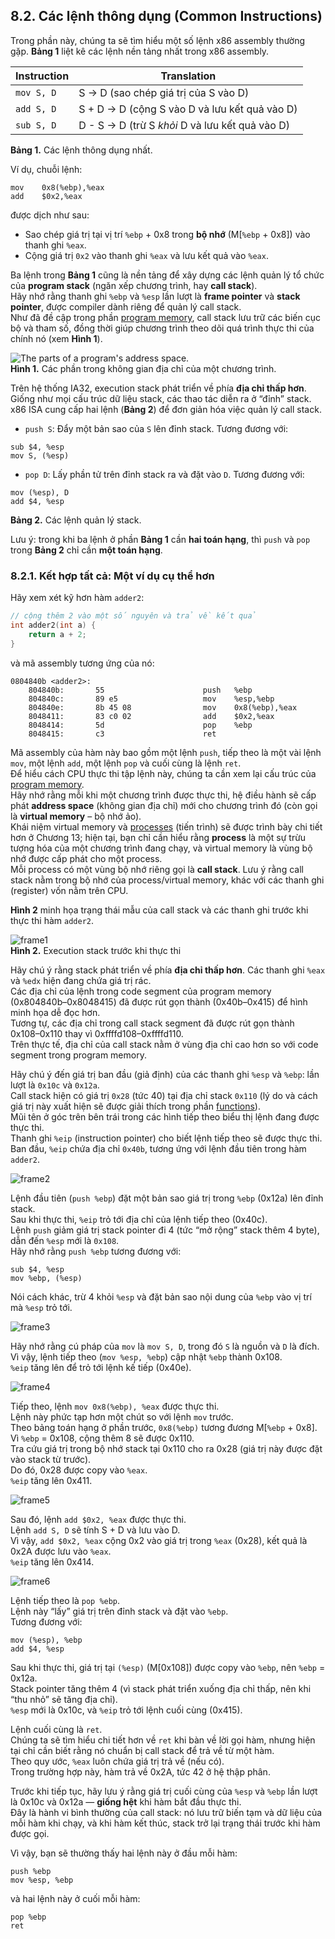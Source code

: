 ## 8.2. Các lệnh thông dụng (Common Instructions)

Trong phần này, chúng ta sẽ tìm hiểu một số lệnh x86 assembly thường gặp. **Bảng 1** liệt kê các lệnh nền tảng nhất trong x86 assembly.

| Instruction  | Translation |
|--------------|-------------|
| `mov S, D`   | S → D (sao chép giá trị của S vào D) |
| `add S, D`   | S + D → D (cộng S vào D và lưu kết quả vào D) |
| `sub S, D`   | D - S → D (trừ S *khỏi* D và lưu kết quả vào D) |

**Bảng 1.** Các lệnh thông dụng nhất.


Ví dụ, chuỗi lệnh:

```
mov    0x8(%ebp),%eax
add    $0x2,%eax
```

được dịch như sau:

- Sao chép giá trị tại vị trí `%ebp` + 0x8 trong **bộ nhớ** (M[`%ebp` + 0x8]) vào thanh ghi `%eax`.
- Cộng giá trị `0x2` vào thanh ghi `%eax` và lưu kết quả vào `%eax`.

Ba lệnh trong **Bảng 1** cũng là nền tảng để xây dựng các lệnh quản lý tổ chức của **program stack** (ngăn xếp chương trình, hay **call stack**).  
Hãy nhớ rằng thanh ghi `%ebp` và `%esp` lần lượt là **frame pointer** và **stack pointer**, được compiler dành riêng để quản lý call stack.  
Như đã đề cập trong phần [program memory](../C2-C_depth/scope_memory.html#_parts_of_program_memory_and_scope), call stack lưu trữ các biến cục bộ và tham số, đồng thời giúp chương trình theo dõi quá trình thực thi của chính nó (xem **Hình 1**).

![The parts of a program's address space.](_images/memparts.png)  
**Hình 1.** Các phần trong không gian địa chỉ của một chương trình.

Trên hệ thống IA32, execution stack phát triển về phía **địa chỉ thấp hơn**. Giống như mọi cấu trúc dữ liệu stack, các thao tác diễn ra ở “đỉnh” stack.  
x86 ISA cung cấp hai lệnh (**Bảng 2**) để đơn giản hóa việc quản lý call stack.

- `push S`: Đẩy một bản sao của `S` lên đỉnh stack. Tương đương với:  

```
sub $4, %esp
mov S, (%esp)
```

- `pop D`: Lấy phần tử trên đỉnh stack ra và đặt vào `D`. Tương đương với:  

```
mov (%esp), D
add $4, %esp
```

**Bảng 2.** Các lệnh quản lý stack.

Lưu ý: trong khi ba lệnh ở phần **Bảng 1** cần **hai toán hạng**, thì `push` và `pop` trong **Bảng 2** chỉ cần **một toán hạng**.

### 8.2.1. Kết hợp tất cả: Một ví dụ cụ thể hơn

Hãy xem xét kỹ hơn hàm `adder2`:

```c
// cộng thêm 2 vào một số nguyên và trả về kết quả
int adder2(int a) {
    return a + 2;
}
```

và mã assembly tương ứng của nó:

```
0804840b <adder2>:
    804840b:       55                      push   %ebp
    804840c:       89 e5                   mov    %esp,%ebp
    804840e:       8b 45 08                mov    0x8(%ebp),%eax
    8048411:       83 c0 02                add    $0x2,%eax
    8048414:       5d                      pop    %ebp
    8048415:       c3                      ret
```


Mã assembly của hàm này bao gồm một lệnh `push`, tiếp theo là một vài lệnh `mov`, một lệnh `add`, một lệnh `pop` và cuối cùng là lệnh `ret`.  
Để hiểu cách CPU thực thi tập lệnh này, chúng ta cần xem lại cấu trúc của [program memory](../C2-C_depth/scope_memory.html#_parts_of_program_memory_and_scope).  
Hãy nhớ rằng mỗi khi một chương trình được thực thi, hệ điều hành sẽ cấp phát **address space** (không gian địa chỉ) mới cho chương trình đó (còn gọi là **virtual memory** – bộ nhớ ảo).  
Khái niệm virtual memory và [processes](../C13-OS/processes.html#_processes) (tiến trình) sẽ được trình bày chi tiết hơn ở Chương 13; hiện tại, bạn chỉ cần hiểu rằng **process** là một sự trừu tượng hóa của một chương trình đang chạy, và virtual memory là vùng bộ nhớ được cấp phát cho một process.  
Mỗi process có một vùng bộ nhớ riêng gọi là **call stack**. Lưu ý rằng call stack nằm trong bộ nhớ của process/virtual memory, khác với các thanh ghi (register) vốn nằm trên CPU.

**Hình 2** minh họa trạng thái mẫu của call stack và các thanh ghi trước khi thực thi hàm `adder2`.

![frame1](_images/ex1_1.png)  
**Hình 2.** Execution stack trước khi thực thi

Hãy chú ý rằng stack phát triển về phía **địa chỉ thấp hơn**. Các thanh ghi `%eax` và `%edx` hiện đang chứa giá trị rác.  
Các địa chỉ của lệnh trong code segment của program memory (0x804840b–0x8048415) đã được rút gọn thành (0x40b–0x415) để hình minh họa dễ đọc hơn.  
Tương tự, các địa chỉ trong call stack segment đã được rút gọn thành 0x108–0x110 thay vì 0xffffd108–0xffffd110.  
Trên thực tế, địa chỉ của call stack nằm ở vùng địa chỉ cao hơn so với code segment trong program memory.

Hãy chú ý đến giá trị ban đầu (giả định) của các thanh ghi `%esp` và `%ebp`: lần lượt là `0x10c` và `0x12a`.  
Call stack hiện có giá trị `0x28` (tức 40) tại địa chỉ stack `0x110` (lý do và cách giá trị này xuất hiện sẽ được giải thích trong phần [functions](functions.html#_functions_in_assembly)).  
Mũi tên ở góc trên bên trái trong các hình tiếp theo biểu thị lệnh đang được thực thi.  
Thanh ghi `%eip` (instruction pointer) cho biết lệnh tiếp theo sẽ được thực thi. Ban đầu, `%eip` chứa địa chỉ `0x40b`, tương ứng với lệnh đầu tiên trong hàm `adder2`.

![frame2](_images/ex1_2.png)

Lệnh đầu tiên (`push %ebp`) đặt một bản sao giá trị trong `%ebp` (0x12a) lên đỉnh stack.  
Sau khi thực thi, `%eip` trỏ tới địa chỉ của lệnh tiếp theo (0x40c).  
Lệnh `push` giảm giá trị stack pointer đi 4 (tức “mở rộng” stack thêm 4 byte), dẫn đến `%esp` mới là `0x108`.  
Hãy nhớ rằng `push %ebp` tương đương với:

```
sub $4, %esp
mov %ebp, (%esp)
```

Nói cách khác, trừ 4 khỏi `%esp` và đặt bản sao nội dung của `%ebp` vào vị trí mà `%esp` trỏ tới.

![frame3](_images/ex1_3.png)

Hãy nhớ rằng cú pháp của `mov` là `mov S, D`, trong đó `S` là nguồn và `D` là đích.  
Vì vậy, lệnh tiếp theo (`mov %esp, %ebp`) cập nhật `%ebp` thành 0x108.  
`%eip` tăng lên để trỏ tới lệnh kế tiếp (0x40e).

![frame4](_images/ex1_4.png)

Tiếp theo, lệnh `mov 0x8(%ebp), %eax` được thực thi.  
Lệnh này phức tạp hơn một chút so với lệnh `mov` trước.  
Theo bảng toán hạng ở phần trước, `0x8(%ebp)` tương đương M[`%ebp` + 0x8].  
Vì `%ebp` = 0x108, cộng thêm 8 sẽ được 0x110.  
Tra cứu giá trị trong bộ nhớ stack tại 0x110 cho ra 0x28 (giá trị này được đặt vào stack từ trước).  
Do đó, 0x28 được copy vào `%eax`.  
`%eip` tăng lên 0x411.

![frame5](_images/ex1_5.png)

Sau đó, lệnh `add $0x2, %eax` được thực thi.  
Lệnh `add S, D` sẽ tính S + D và lưu vào D.  
Vì vậy, `add $0x2, %eax` cộng 0x2 vào giá trị trong `%eax` (0x28), kết quả là 0x2A được lưu vào `%eax`.  
`%eip` tăng lên 0x414.

![frame6](_images/ex1_6.png)

Lệnh tiếp theo là `pop %ebp`.  
Lệnh này “lấy” giá trị trên đỉnh stack và đặt vào `%ebp`.  
Tương đương với:

```
mov (%esp), %ebp
add $4, %esp
```

Sau khi thực thi, giá trị tại `(%esp)` (M[0x108]) được copy vào `%ebp`, nên `%ebp` = 0x12a.  
Stack pointer tăng thêm 4 (vì stack phát triển xuống địa chỉ thấp, nên khi “thu nhỏ” sẽ tăng địa chỉ).  
`%esp` mới là 0x10c, và `%eip` trỏ tới lệnh cuối cùng (0x415).

Lệnh cuối cùng là `ret`.  
Chúng ta sẽ tìm hiểu chi tiết hơn về `ret` khi bàn về lời gọi hàm, nhưng hiện tại chỉ cần biết rằng nó chuẩn bị call stack để trả về từ một hàm.  
Theo quy ước, `%eax` luôn chứa giá trị trả về (nếu có).  
Trong trường hợp này, hàm trả về 0x2A, tức 42 ở hệ thập phân.

Trước khi tiếp tục, hãy lưu ý rằng giá trị cuối cùng của `%esp` và `%ebp` lần lượt là 0x10c và 0x12a — **giống hệt** khi hàm bắt đầu thực thi.  
Đây là hành vi bình thường của call stack: nó lưu trữ biến tạm và dữ liệu của mỗi hàm khi chạy, và khi hàm kết thúc, stack trở lại trạng thái trước khi hàm được gọi.

Vì vậy, bạn sẽ thường thấy hai lệnh này ở đầu mỗi hàm:

```
push %ebp
mov %esp, %ebp
```

và hai lệnh này ở cuối mỗi hàm:

```
pop %ebp
ret
```